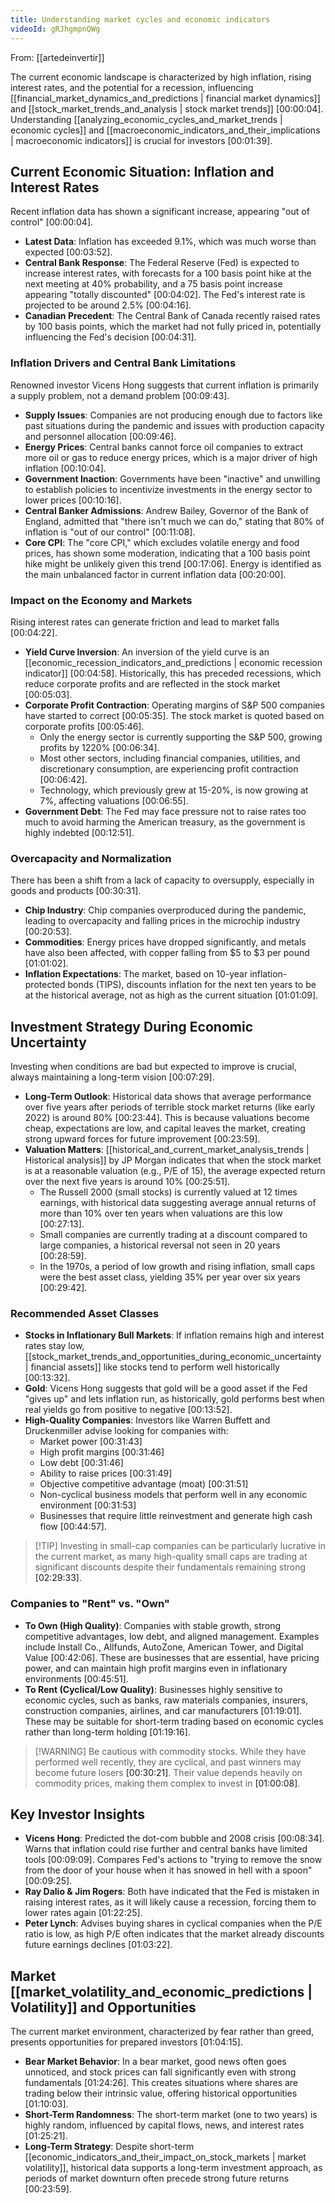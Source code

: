 ```yaml
---
title: Understanding market cycles and economic indicators
videoId: gRJhgmpnQWg
---
```


From: [[artedeinvertir]] <br/> 

The current economic landscape is characterized by high inflation, rising interest rates, and the potential for a recession, influencing [[financial_market_dynamics_and_predictions | financial market dynamics]] and [[stock_market_trends_and_analysis | stock market trends]] <a class="yt-timestamp" data-t="00:00:04">[00:00:04]</a>. Understanding [[analyzing_economic_cycles_and_market_trends | economic cycles]] and [[macroeconomic_indicators_and_their_implications | macroeconomic indicators]] is crucial for investors <a class="yt-timestamp" data-t="00:01:39">[00:01:39]</a>.

## Current Economic Situation: Inflation and Interest Rates

Recent inflation data has shown a significant increase, appearing "out of control" <a class="yt-timestamp" data-t="00:00:04">[00:00:04]</a>.
*   **Latest Data**: Inflation has exceeded 9.1%, which was much worse than expected <a class="yt-timestamp" data-t="00:03:52">[00:03:52]</a>.
*   **Central Bank Response**: The Federal Reserve (Fed) is expected to increase interest rates, with forecasts for a 100 basis point hike at the next meeting at 40% probability, and a 75 basis point increase appearing "totally discounted" <a class="yt-timestamp" data-t="00:04:02">[00:04:02]</a>. The Fed's interest rate is projected to be around 2.5% <a class="yt-timestamp" data-t="00:04:16">[00:04:16]</a>.
*   **Canadian Precedent**: The Central Bank of Canada recently raised rates by 100 basis points, which the market had not fully priced in, potentially influencing the Fed's decision <a class="yt-timestamp" data-t="00:04:31">[00:04:31]</a>.

### Inflation Drivers and Central Bank Limitations
Renowned investor Vicens Hong suggests that current inflation is primarily a supply problem, not a demand problem <a class="yt-timestamp" data-t="00:09:43">[00:09:43]</a>.
*   **Supply Issues**: Companies are not producing enough due to factors like past situations during the pandemic and issues with production capacity and personnel allocation <a class="yt-timestamp" data-t="00:09:46">[00:09:46]</a>.
*   **Energy Prices**: Central banks cannot force oil companies to extract more oil or gas to reduce energy prices, which is a major driver of high inflation <a class="yt-timestamp" data-t="00:10:04">[00:10:04]</a>.
*   **Government Inaction**: Governments have been "inactive" and unwilling to establish policies to incentivize investments in the energy sector to lower prices <a class="yt-timestamp" data-t="00:10:16">[00:10:16]</a>.
*   **Central Banker Admissions**: Andrew Bailey, Governor of the Bank of England, admitted that "there isn't much we can do," stating that 80% of inflation is "out of our control" <a class="yt-timestamp" data-t="00:11:08">[00:11:08]</a>.
*   **Core CPI**: The "core CPI," which excludes volatile energy and food prices, has shown some moderation, indicating that a 100 basis point hike might be unlikely given this trend <a class="yt-timestamp" data-t="00:17:06">[00:17:06]</a>. Energy is identified as the main unbalanced factor in current inflation data <a class="yt-timestamp" data-t="00:20:00">[00:20:00]</a>.

### Impact on the Economy and Markets
Rising interest rates can generate friction and lead to market falls <a class="yt-timestamp" data-t="00:04:22">[00:04:22]</a>.
*   **Yield Curve Inversion**: An inversion of the yield curve is an [[economic_recession_indicators_and_predictions | economic recession indicator]] <a class="yt-timestamp" data-t="00:04:58">[00:04:58]</a>. Historically, this has preceded recessions, which reduce corporate profits and are reflected in the stock market <a class="yt-timestamp" data-t="00:05:03">[00:05:03]</a>.
*   **Corporate Profit Contraction**: Operating margins of S&P 500 companies have started to correct <a class="yt-timestamp" data-t="00:05:35">[00:05:35]</a>. The stock market is quoted based on corporate profits <a class="yt-timestamp" data-t="00:05:46">[00:05:46]</a>.
    *   Only the energy sector is currently supporting the S&P 500, growing profits by 1220% <a class="yt-timestamp" data-t="00:06:34">[00:06:34]</a>.
    *   Most other sectors, including financial companies, utilities, and discretionary consumption, are experiencing profit contraction <a class="yt-timestamp" data-t="00:06:42">[00:06:42]</a>.
    *   Technology, which previously grew at 15-20%, is now growing at 7%, affecting valuations <a class="yt-timestamp" data-t="00:06:55">[00:06:55]</a>.
*   **Government Debt**: The Fed may face pressure not to raise rates too much to avoid harming the American treasury, as the government is highly indebted <a class="yt-timestamp" data-t="00:12:51">[00:12:51]</a>.

### Overcapacity and Normalization
There has been a shift from a lack of capacity to oversupply, especially in goods and products <a class="yt-timestamp" data-t="00:30:31">[00:30:31]</a>.
*   **Chip Industry**: Chip companies overproduced during the pandemic, leading to overcapacity and falling prices in the microchip industry <a class="yt-timestamp" data-t="00:20:53">[00:20:53]</a>.
*   **Commodities**: Energy prices have dropped significantly, and metals have also been affected, with copper falling from $5 to $3 per pound <a class="yt-timestamp" data-t="01:01:02">[01:01:02]</a>.
*   **Inflation Expectations**: The market, based on 10-year inflation-protected bonds (TIPS), discounts inflation for the next ten years to be at the historical average, not as high as the current situation <a class="yt-timestamp" data-t="01:01:09">[01:01:09]</a>.

## Investment Strategy During Economic Uncertainty
Investing when conditions are bad but expected to improve is crucial, always maintaining a long-term vision <a class="yt-timestamp" data-t="00:07:29">[00:07:29]</a>.
*   **Long-Term Outlook**: Historical data shows that average performance over five years after periods of terrible stock market returns (like early 2022) is around 80% <a class="yt-timestamp" data-t="00:23:44">[00:23:44]</a>. This is because valuations become cheap, expectations are low, and capital leaves the market, creating strong upward forces for future improvement <a class="yt-timestamp" data-t="00:23:59">[00:23:59]</a>.
*   **Valuation Matters**: [[historical_and_current_market_analysis_trends | Historical analysis]] by JP Morgan indicates that when the stock market is at a reasonable valuation (e.g., P/E of 15), the average expected return over the next five years is around 10% <a class="yt-timestamp" data-t="00:25:51">[00:25:51]</a>.
    *   The Russell 2000 (small stocks) is currently valued at 12 times earnings, with historical data suggesting average annual returns of more than 10% over ten years when valuations are this low <a class="yt-timestamp" data-t="00:27:13">[00:27:13]</a>.
    *   Small companies are currently trading at a discount compared to large companies, a historical reversal not seen in 20 years <a class="yt-timestamp" data-t="00:28:59">[00:28:59]</a>.
    *   In the 1970s, a period of low growth and rising inflation, small caps were the best asset class, yielding 35% per year over six years <a class="yt-timestamp" data-t="00:29:42">[00:29:42]</a>.

### Recommended Asset Classes
*   **Stocks in Inflationary Bull Markets**: If inflation remains high and interest rates stay low, [[stock_market_trends_and_opportunities_during_economic_uncertainty | financial assets]] like stocks tend to perform well historically <a class="yt-timestamp" data-t="00:13:32">[00:13:32]</a>.
*   **Gold**: Vicens Hong suggests that gold will be a good asset if the Fed "gives up" and lets inflation run, as historically, gold performs best when real yields go from positive to negative <a class="yt-timestamp" data-t="00:13:52">[00:13:52]</a>.
*   **High-Quality Companies**: Investors like Warren Buffett and Druckenmiller advise looking for companies with:
    *   Market power <a class="yt-timestamp" data-t="00:31:43">[00:31:43]</a>
    *   High profit margins <a class="yt-timestamp" data-t="00:31:46">[00:31:46]</a>
    *   Low debt <a class="yt-timestamp" data-t="00:31:46">[00:31:46]</a>
    *   Ability to raise prices <a class="yt-timestamp" data-t="00:31:49">[00:31:49]</a>
    *   Objective competitive advantage (moat) <a class="yt-timestamp" data-t="00:31:51">[00:31:51]</a>
    *   Non-cyclical business models that perform well in any economic environment <a class="yt-timestamp" data-t="00:31:53">[00:31:53]</a>
    *   Businesses that require little reinvestment and generate high cash flow <a class="yt-timestamp" data-t="00:44:57">[00:44:57]</a>.

> [!TIP] Investing in small-cap companies can be particularly lucrative in the current market, as many high-quality small caps are trading at significant discounts despite their fundamentals remaining strong <a class="yt-timestamp" data-t="02:29:33">[02:29:33]</a>.

### Companies to "Rent" vs. "Own"
*   **To Own (High Quality)**: Companies with stable growth, strong competitive advantages, low debt, and aligned management. Examples include Install Co., Allfunds, AutoZone, American Tower, and Digital Value <a class="yt-timestamp" data-t="00:42:06">[00:42:06]</a>. These are businesses that are essential, have pricing power, and can maintain high profit margins even in inflationary environments <a class="yt-timestamp" data-t="00:45:51">[00:45:51]</a>.
*   **To Rent (Cyclical/Low Quality)**: Businesses highly sensitive to economic cycles, such as banks, raw materials companies, insurers, construction companies, airlines, and car manufacturers <a class="yt-timestamp" data-t="01:19:01">[01:19:01]</a>. These may be suitable for short-term trading based on economic cycles rather than long-term holding <a class="yt-timestamp" data-t="01:19:16">[01:19:16]</a>.

> [!WARNING] Be cautious with commodity stocks. While they have performed well recently, they are cyclical, and past winners may become future losers <a class="yt-timestamp" data-t="00:30:21">[00:30:21]</a>. Their value depends heavily on commodity prices, making them complex to invest in <a class="yt-timestamp" data-t="01:00:08">[01:00:08]</a>.

## Key Investor Insights
*   **Vicens Hong**: Predicted the dot-com bubble and 2008 crisis <a class="yt-timestamp" data-t="00:08:34">[00:08:34]</a>. Warns that inflation could rise further and central banks have limited tools <a class="yt-timestamp" data-t="00:09:09">[00:09:09]</a>. Compares Fed's actions to "trying to remove the snow from the door of your house when it has snowed in hell with a spoon" <a class="yt-timestamp" data-t="00:09:25">[00:09:25]</a>.
*   **Ray Dalio & Jim Rogers**: Both have indicated that the Fed is mistaken in raising interest rates, as it will likely cause a recession, forcing them to lower rates again <a class="yt-timestamp" data-t="01:22:25">[01:22:25]</a>.
*   **Peter Lynch**: Advises buying shares in cyclical companies when the P/E ratio is low, as high P/E often indicates that the market already discounts future earnings declines <a class="yt-timestamp" data-t="01:03:22">[01:03:22]</a>.

## Market [[market_volatility_and_economic_predictions | Volatility]] and Opportunities
The current market environment, characterized by fear rather than greed, presents opportunities for prepared investors <a class="yt-timestamp" data-t="01:04:15">[01:04:15]</a>.
*   **Bear Market Behavior**: In a bear market, good news often goes unnoticed, and stock prices can fall significantly even with strong fundamentals <a class="yt-timestamp" data-t="01:24:26">[01:24:26]</a>. This creates situations where shares are trading below their intrinsic value, offering historical opportunities <a class="yt-timestamp" data-t="01:10:03">[01:10:03]</a>.
*   **Short-Term Randomness**: The short-term market (one to two years) is highly random, influenced by capital flows, news, and interest rates <a class="yt-timestamp" data-t="01:25:21">[01:25:21]</a>.
*   **Long-Term Strategy**: Despite short-term [[economic_indicators_and_their_impact_on_stock_markets | market volatility]], historical data supports a long-term investment approach, as periods of market downturn often precede strong future returns <a class="yt-timestamp" data-t="00:23:59">[00:23:59]</a>.